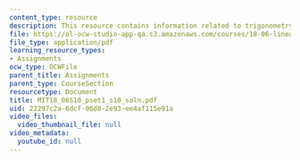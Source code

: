 ```yaml
---
content_type: resource
description: This resource contains information related to trigonometry formulas.
file: https://ol-ocw-studio-app-qa.s3.amazonaws.com/courses/18-06-linear-algebra-spring-2010/22297c2a6dcf06d82e93ee4af115e91a_MIT18_06S10_pset1_s10_soln.pdf
file_type: application/pdf
learning_resource_types:
- Assignments
ocw_type: OCWFile
parent_title: Assignments
parent_type: CourseSection
resourcetype: Document
title: MIT18_06S10_pset1_s10_soln.pdf
uid: 22297c2a-6dcf-06d8-2e93-ee4af115e91a
video_files:
  video_thumbnail_file: null
video_metadata:
  youtube_id: null
---
```

